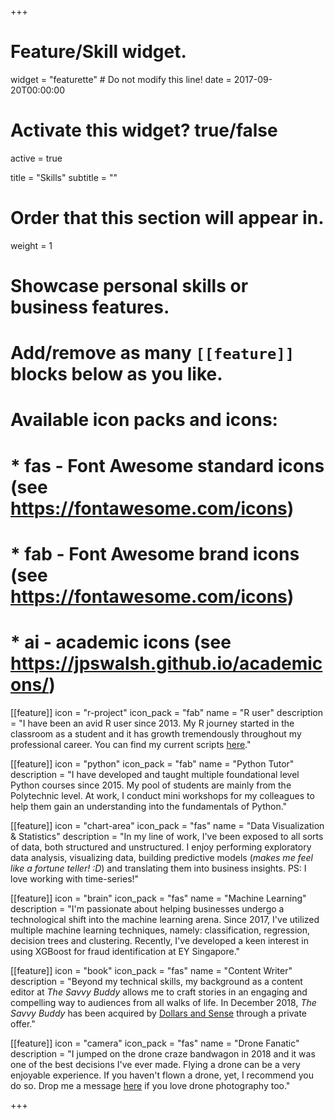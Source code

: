 +++
# Feature/Skill widget.
widget = "featurette"  # Do not modify this line!
date = 2017-09-20T00:00:00

# Activate this widget? true/false
active = true

title = "Skills"
subtitle = ""

# Order that this section will appear in.
weight = 1

# Showcase personal skills or business features.
# 
# Add/remove as many `[[feature]]` blocks below as you like.
# 
# Available icon packs and icons:
# * fas - Font Awesome standard icons (see https://fontawesome.com/icons)
# * fab - Font Awesome brand icons (see https://fontawesome.com/icons)
# * ai - academic icons (see https://jpswalsh.github.io/academicons/)

[[feature]]
  icon = "r-project"
  icon_pack = "fab"
  name = "R user"
  description = "I have been an avid R user since 2013. My R journey started in the classroom as a student and it has growth tremendously throughout my professional career. You can find my current scripts [here](https://github.com/remembrance1/Essential-R-Codes)."
  
[[feature]]
  icon = "python"
  icon_pack = "fab"
  name = "Python Tutor"
  description = "I have developed and taught multiple foundational level Python courses since 2015. My pool of students are mainly from the Polytechnic level. At work, I conduct mini workshops for my colleagues to help them gain an understanding into the fundamentals of Python."

[[feature]]
  icon = "chart-area"
  icon_pack = "fas"
  name = "Data Visualization & Statistics"
  description = "In my line of work, I've been exposed to all sorts of data, both structured and unstructured. I enjoy performing exploratory data analysis, visualizing data, building predictive models (*makes me feel like a fortune teller! :D*) and translating them into business insights. PS: I love working with time-series!"

[[feature]]
  icon = "brain"
  icon_pack = "fas"
  name = "Machine Learning"
  description = "I'm passionate about helping businesses undergo a technological shift into the machine learning arena. Since 2017, I've utilized multiple machine learning techniques, namely: classification, regression, decision trees and clustering. Recently, I've developed a keen interest in using XGBoost for fraud identification at EY Singapore."

[[feature]]
  icon = "book"
  icon_pack = "fas"
  name = "Content Writer"
  description = "Beyond my technical skills, my background as a content editor at *The Savvy Buddy* allows me to craft stories in an engaging and compelling way to audiences from all walks of life. In December 2018, *The Savvy Buddy* has been acquired by [Dollars and Sense](https://dollarsandsense.sg/) through a private offer."

[[feature]]
  icon = "camera"
  icon_pack = "fas"
  name = "Drone Fanatic"
  description = "I jumped on the drone craze bandwagon in 2018 and it was one of the best decisions I've ever made. Flying a drone can be a very enjoyable experience. If you haven't flown a drone, yet, I recommend you do so. Drop me a message [here](#) if you love drone photography too."

+++

